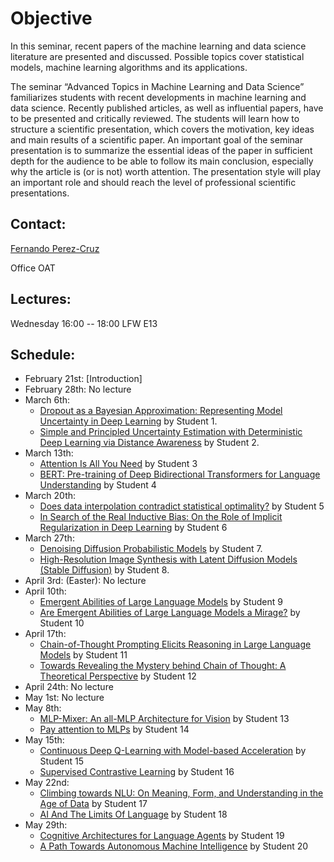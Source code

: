 # Objective

In this seminar, recent papers of the machine learning and data science literature are presented and discussed. Possible topics cover statistical models, machine learning algorithms and its applications.

The seminar “Advanced Topics in Machine Learning and Data Science” familiarizes students with recent developments in machine learning and data science. Recently published articles, as well as influential papers, have to be presented and critically reviewed. The students will learn how to structure a scientific presentation, which covers the motivation, key ideas and main results of a scientific paper. An important goal of the seminar presentation is to summarize the essential ideas of the paper in sufficient depth for the audience to be able to follow its main conclusion, especially why the article is (or is not) worth attention. The presentation style will play an important role and should reach the level of professional scientific presentations.

## Contact:

[Fernando Perez-Cruz](mailto:fernando.perezcruz@sdsc.ethz.ch)

Office OAT

## Lectures:

Wednesday 16:00 -- 18:00     LFW  E13

## Schedule:

- February 21st: [Introduction]
- February 28th: No lecture
- March 6th: 
  - [Dropout as a Bayesian Approximation: Representing Model Uncertainty in Deep Learning](http://proceedings.mlr.press/v48/gal16.pdf) by Student 1.
  - [Simple and Principled Uncertainty Estimation with Deterministic Deep Learning via Distance Awareness](https://arxiv.org/abs/2006.10108) by Student 2.
- March 13th:
  - [Attention Is All You Need]( https://arxiv.org/abs/1706.03762) by Student 3
  - [BERT: Pre-training of Deep Bidirectional Transformers for Language Understanding](https://arxiv.org/abs/1810.04805) by Student 4
- March 20th:
  - [Does data interpolation contradict statistical optimality?](https://proceedings.mlr.press/v89/belkin19a.html) by Student 5
  -  [In Search of the Real Inductive Bias: On the Role of Implicit Regularization in Deep Learning](https://arxiv.org/pdf/1412.6614.pdf ) by Student 6
- March 27th: 
  - [Denoising Diffusion Probabilistic Models]( https://arxiv.org/abs/2006.11239) by Student 7.
  - [High-Resolution Image Synthesis with Latent Diffusion Models (Stable Diffusion)](https://arxiv.org/abs/2112.10752) by Student 8.
- April 3rd: (Easter): No lecture
- April 10th:
  - [Emergent Abilities of Large Language Models](https://arxiv.org/abs/2206.07682) by Student 9
  - [Are Emergent Abilities of Large Language Models a Mirage?](https://arxiv.org/abs/2304.15004) by Student 10
- April 17th:
  -  [Chain-of-Thought Prompting Elicits Reasoning in Large Language Models](https://arxiv.org/abs/2201.11903) by Student 11
  -  [Towards Revealing the Mystery behind Chain of Thought: A Theoretical Perspective](https://arxiv.org/pdf/2305.15408.pdf) by Student 12
- April 24th: No lecture
- May 1st: No lecture 
- May 8th:
  -  [MLP-Mixer: An all-MLP Architecture for Vision](https://arxiv.org/abs/2105.01601) by Student 13
  -  [Pay attention to MLPs](https://arxiv.org/pdf/2105.08050.pdf) by Student 14
- May 15th:
  -  [Continuous Deep Q-Learning with Model-based Acceleration](https://proceedings.mlr.press/v48/gu16.html) by Student 15
  -  [Supervised Contrastive Learning](https://proceedings.neurips.cc/paper/2020/hash/d89a66c7c80a29b1bdbab0f2a1a94af8-Abstract.html) by Student 16
- May 22nd:
  -  [Climbing towards NLU: On Meaning, Form, and Understanding in the Age of Data](https://aclanthology.org/2020.acl-main.463.pdf) by Student 17
  -  [AI And The Limits Of Language](https://www.noemamag.com/ai-and-the-limits-of-language/) by Student 18
- May 29th:
  -  [Cognitive Architectures for Language Agents](https://arxiv.org/pdf/2309.02427.pdf) by Student 19
  -  [A Path Towards Autonomous Machine Intelligence](https://openreview.net/pdf?id=BZ5a1r-kVsf ) by Student 20

